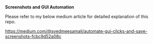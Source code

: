 **Screenshots and GUI Automation**

Please refer to my below medium article for detailed explanation of this repo.

https://medium.com/@syedmeesamali/automate-gui-clicks-and-save-screenshots-fcbc9d52a08c
